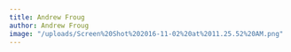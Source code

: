 ```yaml
---
title: Andrew Froug
author: Andrew Froug
image: "/uploads/Screen%20Shot%202016-11-02%20at%2011.25.52%20AM.png"
---
```


